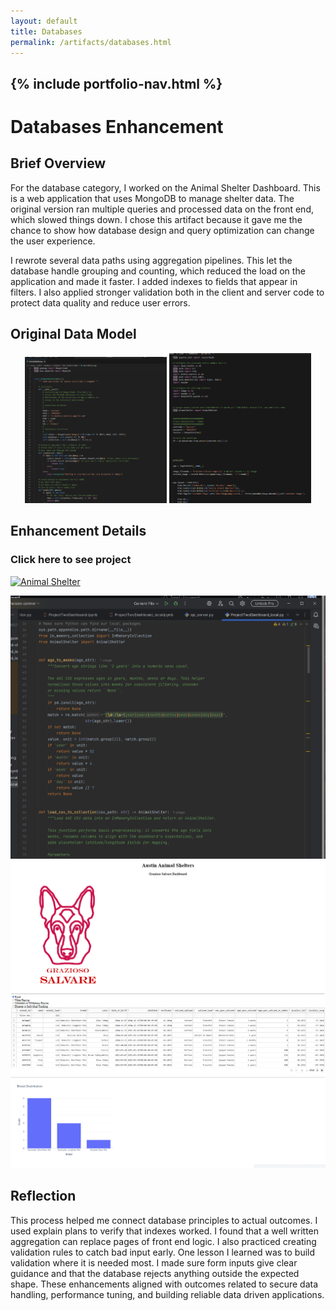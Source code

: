 ```yaml
---
layout: default
title: Databases
permalink: /artifacts/databases.html
---
```


{% include portfolio-nav.html %}
---
# Databases Enhancement

## Brief Overview

For the database category, I worked on the Animal Shelter Dashboard. This is a web application that uses MongoDB to manage shelter data. The original version ran multiple queries and processed data on the front end, which slowed things down. I chose this artifact because it gave me the chance to show how database design and query optimization can change the user experience.

I rewrote several data paths using aggregation pipelines. This let the database handle grouping and counting, which reduced the load on the application and made it faster. I added indexes to fields that appear in filters. I also applied stronger validation both in the client and server code to protect data quality and reduce user errors.

## Original Data Model

<p align="center">
  <img src="https://github.com/CrisxEsc/CrisxEsco.github.io/blob/b21587879cd623d88208b2c4f50e4580ecbd12dc/assets/OG_Animal.png" width="45%">
  <img src="https://github.com/CrisxEsc/CrisxEsco.github.io/blob/b21587879cd623d88208b2c4f50e4580ecbd12dc/assets/OG_Dash.png" width="45%">
</p>

## Enhancement Details

### Click here to see project
[![Animal Shelter](https://img.shields.io/badge/GitHub-Animal%20Shelter-181717?logo=github)](https://github.com/CrisxEsc/Animal-Shelter)


![New Animal](https://raw.githubusercontent.com/CrisxEsc/CrisxEsco.github.io/29e8544466e15bf201cabccac339b1c532072473/assets/New_Animal.png)
![AAC](https://raw.githubusercontent.com/CrisxEsc/CrisxEsco.github.io/29e8544466e15bf201cabccac339b1c532072473/assets/AAC.png)




## Reflection
This process helped me connect database principles to actual outcomes. I used explain plans to verify that indexes worked. I found that a well written aggregation can replace pages of front end logic. I also practiced creating validation rules to catch bad input early. One lesson I learned was to build validation where it is needed most. I made sure form inputs give clear guidance and that the database rejects anything outside the expected shape. These enhancements aligned with outcomes related to secure data handling, performance tuning, and building reliable data driven applications.

